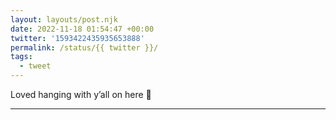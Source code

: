 ```yaml
---
layout: layouts/post.njk
date: 2022-11-18 01:54:47 +00:00
twitter: '1593422435935653888'
permalink: /status/{{ twitter }}/
tags: 
  - tweet
---
```


Loved hanging with y’all on here 💚

---
